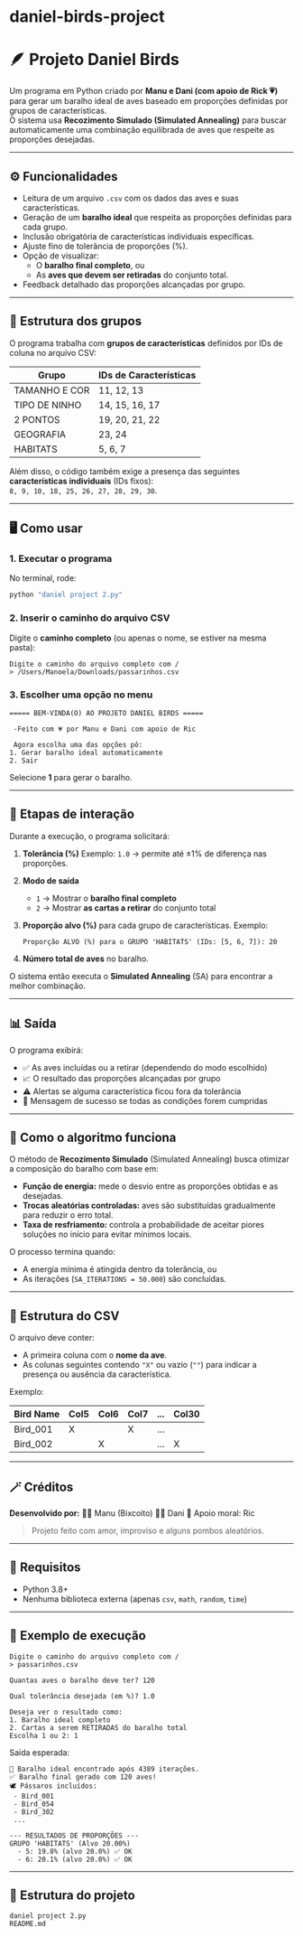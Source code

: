 # daniel-birds-project

# 🪶 Projeto Daniel Birds

Um programa em Python criado por **Manu e Dani (com apoio de Rick 💗)** para gerar um baralho ideal de aves baseado em proporções definidas por grupos de características.  
O sistema usa **Recozimento Simulado (Simulated Annealing)** para buscar automaticamente uma combinação equilibrada de aves que respeite as proporções desejadas.

---

## ⚙️ Funcionalidades

- Leitura de um arquivo `.csv` com os dados das aves e suas características.  
- Geração de um **baralho ideal** que respeita as proporções definidas para cada grupo.  
- Inclusão obrigatória de características individuais específicas.  
- Ajuste fino de tolerância de proporções (%).  
- Opção de visualizar:
  - O **baralho final completo**, ou  
  - As **aves que devem ser retiradas** do conjunto total.  
- Feedback detalhado das proporções alcançadas por grupo.  

---

## 🧩 Estrutura dos grupos

O programa trabalha com **grupos de características** definidos por IDs de coluna no arquivo CSV:

| Grupo | IDs de Características |
|-------|------------------------|
| TAMANHO E COR | 11, 12, 13 |
| TIPO DE NINHO | 14, 15, 16, 17 |
| 2 PONTOS | 19, 20, 21, 22 |
| GEOGRAFIA | 23, 24 |
| HABITATS | 5, 6, 7 |

Além disso, o código também exige a presença das seguintes **características individuais** (IDs fixos):  
`8, 9, 10, 18, 25, 26, 27, 28, 29, 30`.

---

## 🖥️ Como usar

### 1. Executar o programa

No terminal, rode:

```bash
python "daniel project 2.py"
````

### 2. Inserir o caminho do arquivo CSV

Digite o **caminho completo** (ou apenas o nome, se estiver na mesma pasta):

```
Digite o caminho do arquivo completo com /
> /Users/Manoela/Downloads/passarinhos.csv
```

### 3. Escolher uma opção no menu

```
===== BEM-VINDA(O) AO PROJETO DANIEL BIRDS =====

 -Feito com 💗 por Manu e Dani com apoio de Ric

 Agora escolha uma das opções pô:
1. Gerar baralho ideal automaticamente
2. Sair
```

Selecione **1** para gerar o baralho.

---

## 🔢 Etapas de interação

Durante a execução, o programa solicitará:

1. **Tolerância (%)**
   Exemplo: `1.0` → permite até ±1% de diferença nas proporções.

2. **Modo de saída**

   * `1` → Mostrar o **baralho final completo**
   * `2` → Mostrar **as cartas a retirar** do conjunto total

3. **Proporção alvo (%)** para cada grupo de características.
   Exemplo:

   ```
   Proporção ALVO (%) para o GRUPO 'HABITATS' (IDs: [5, 6, 7]): 20
   ```

4. **Número total de aves** no baralho.

O sistema então executa o **Simulated Annealing** (SA) para encontrar a melhor combinação.

---

## 📊 Saída

O programa exibirá:

* ✅ As aves incluídas ou a retirar (dependendo do modo escolhido)
* 📈 O resultado das proporções alcançadas por grupo
* ⚠️ Alertas se alguma característica ficou fora da tolerância
* 🎉 Mensagem de sucesso se todas as condições forem cumpridas

---

## 🧠 Como o algoritmo funciona

O método de **Recozimento Simulado** (Simulated Annealing) busca otimizar a composição do baralho com base em:

* **Função de energia:** mede o desvio entre as proporções obtidas e as desejadas.
* **Trocas aleatórias controladas:** aves são substituídas gradualmente para reduzir o erro total.
* **Taxa de resfriamento:** controla a probabilidade de aceitar piores soluções no início para evitar mínimos locais.

O processo termina quando:

* A energia mínima é atingida dentro da tolerância, ou
* As iterações (`SA_ITERATIONS = 50.000`) são concluídas.

---

## 🧾 Estrutura do CSV

O arquivo deve conter:

* A primeira coluna com o **nome da ave**.
* As colunas seguintes contendo `"X"` ou vazio (`""`) para indicar a presença ou ausência da característica.

Exemplo:

| Bird Name | Col5 | Col6 | Col7 | ... | Col30 |
| --------- | ---- | ---- | ---- | --- | ----- |
| Bird_001  | X    |      | X    | ... |       |
| Bird_002  |      | X    |      | ... | X     |

---

## 🪄 Créditos

**Desenvolvido por:**
👩‍💻 Manu (Bixcoito)
👨‍💻 Dani
🐧 Apoio moral: Ric

> Projeto feito com amor, improviso e alguns pombos aleatórios.

---

## 🧰 Requisitos

* Python 3.8+
* Nenhuma biblioteca externa (apenas `csv`, `math`, `random`, `time`)

---

## 💬 Exemplo de execução

```
Digite o caminho do arquivo completo com /
> passarinhos.csv

Quantas aves o baralho deve ter? 120

Qual tolerância desejada (em %)? 1.0

Deseja ver o resultado como:
1. Baralho ideal completo
2. Cartas a serem RETIRADAS do baralho total
Escolha 1 ou 2: 1
```

Saída esperada:

```
🎉 Baralho ideal encontrado após 4389 iterações.
✅ Baralho final gerado com 120 aves!
🕊️ Pássaros incluídos:
 - Bird_001
 - Bird_054
 - Bird_302
 ...

--- RESULTADOS DE PROPORÇÕES ---
GRUPO 'HABITATS' (Alvo 20.00%)
  - 5: 19.8% (alvo 20.0%) ✅ OK
  - 6: 20.1% (alvo 20.0%) ✅ OK
```

---

## 📂 Estrutura do projeto

```
daniel project 2.py
README.md
```


